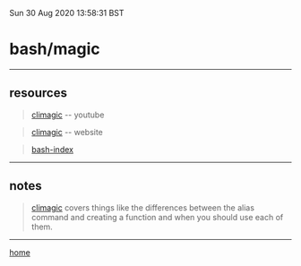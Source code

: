 Sun 30 Aug 2020 13:58:31 BST

# bash/magic

_____


## resources

> [climagic](https://www.youtube.com/user/climagic) -- youtube

> [climagic](http://climagic.org/) -- website

> [bash-index](./bash-index.md)

___

## notes

> [climagic](https://www.youtube.com/watch?v=GaAfhO1kpUk) covers things like the differences between the alias command and creating a function and when you should use each of them.
___

[home](./home.md) 

